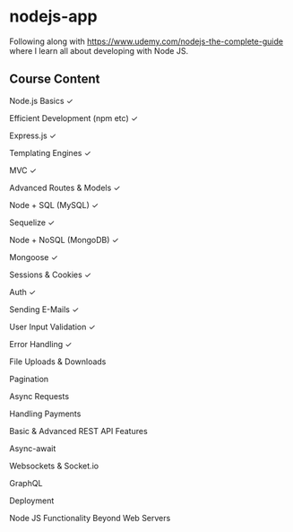 # nodejs-app

Following along with https://www.udemy.com/nodejs-the-complete-guide where I learn all about developing with Node JS.

## Course Content

Node.js Basics &check;

Efficient Development (npm etc) &check;

Express.js &check;

Templating Engines &check;

MVC &check;

Advanced Routes & Models &check;

Node + SQL (MySQL) &check;

Sequelize &check;

Node + NoSQL (MongoDB) &check;

Mongoose &check;

Sessions & Cookies &check;

Auth &check;

Sending E-Mails &check;

User Input Validation &check;

Error Handling &check;

File Uploads & Downloads

Pagination

Async Requests

Handling Payments

Basic & Advanced REST API Features

Async-await

Websockets & Socket.io

GraphQL

Deployment

Node JS Functionality Beyond Web Servers
